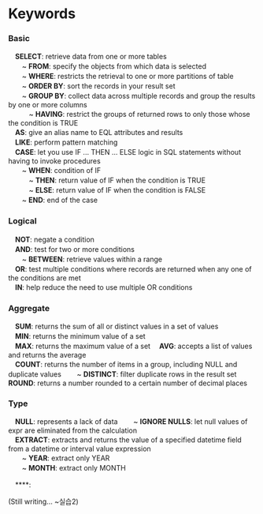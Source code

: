 # Keywords

### Basic
　**SELECT**: retrieve data from one or more tables  
　　~ **FROM**: specify the objects from which data is selected  
　　~ **WHERE**: restricts the retrieval to one or more partitions of table  
　　~ **ORDER BY**: sort the records in your result set  
　　~ **GROUP BY**: collect data across multiple records and group the results by one or more columns  
　　　~ **HAVING**: restrict the groups of returned rows to only those whose the condition is TRUE  
　**AS**: give an alias name to EQL attributes and results  
　**LIKE**: perform pattern matching  
　**CASE**: let you use IF ... THEN ... ELSE logic in SQL statements without having to invoke procedures  
　　~ **WHEN**: condition of IF  
　　　~ **THEN**: return value of IF when the condition is TRUE  
　　　~ **ELSE**: return value of IF when the condition is FALSE  
　　~ **END**: end of the case  
  
### Logical
　**NOT**: negate a condition  
　**AND**: test for two or more conditions  
　　~ **BETWEEN**: retrieve values within a range  
　**OR**: test multiple conditions where records are returned when any one of the conditions are met  
　**IN**: help reduce the need to use multiple OR conditions  

### Aggregate
　**SUM**: returns the sum of all or distinct values in a set of values   
　**MIN**: returns the minimum value of a set  
　**MAX**: returns the maximum value of a set
　**AVG**: accepts a list of values and returns the average  
　**COUNT**: returns the number of items in a group, including NULL and duplicate values
　　~ **DISTINCT**: filter duplicate rows in the result set
　**ROUND**: returns a number rounded to a certain number of decimal places  

### Type
　**NULL**: represents a lack of data
　　~ **IGNORE NULLS**: let null values of expr are eliminated from the calculation  
　**EXTRACT**: extracts and returns the value of a specified datetime field from a datetime or interval value expression  
　　~ **YEAR**: extract only YEAR  
　　~ **MONTH**: extract only MONTH  
 
 
 
 
　****:

(Still writing... ~실습2)
